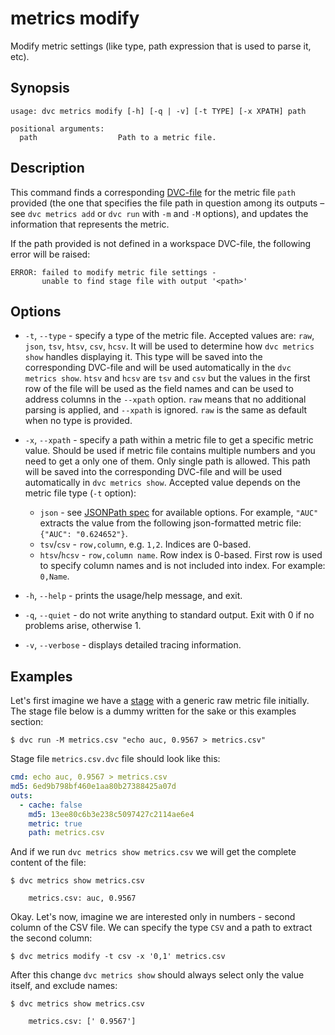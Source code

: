 # metrics modify

Modify metric settings (like type, path expression that is used to parse it,
etc).

## Synopsis

```usage
usage: dvc metrics modify [-h] [-q | -v] [-t TYPE] [-x XPATH] path

positional arguments:
  path                  Path to a metric file.
```

## Description

This command finds a corresponding [DVC-file](/doc/user-guide/dvc-file-format)
for the metric file `path` provided (the one that specifies the file path in
question among its outputs – see `dvc metrics add` or `dvc run` with `-m` and
`-M` options), and updates the information that represents the metric.

If the path provided is not defined in a workspace DVC-file, the following error
will be raised:

```dvc
ERROR: failed to modify metric file settings -
       unable to find stage file with output '<path>'
```

## Options

- `-t`, `--type` - specify a type of the metric file. Accepted values are:
  `raw`, `json`, `tsv`, `htsv`, `csv`, `hcsv`. It will be used to determine how
  `dvc metrics show` handles displaying it. This type will be saved into the
  corresponding DVC-file and will be used automatically in the
  `dvc metrics show`. `htsv` and `hcsv` are `tsv` and `csv` but the values in
  the first row of the file will be used as the field names and can be used to
  address columns in the `--xpath` option. `raw` means that no additional
  parsing is applied, and `--xpath` is ignored. `raw` is the same as default
  when no type is provided.

- `-x`, `--xpath` - specify a path within a metric file to get a specific metric
  value. Should be used if metric file contains multiple numbers and you need to
  get a only one of them. Only single path is allowed. This path will be saved
  into the corresponding DVC-file and will be used automatically in
  `dvc metrics show`. Accepted value depends on the metric file type (`-t`
  option):

  - `json` - see [JSONPath spec](https://goessner.net/articles/JsonPath/) for
    available options. For example, `"AUC"` extracts the value from the
    following json-formatted metric file: `{"AUC": "0.624652"}`.
  - `tsv`/`csv` - `row,column`, e.g. `1,2`. Indices are 0-based.
  - `htsv`/`hcsv` - `row,column name`. Row index is 0-based. First row is used
    to specify column names and is not included into index. For example:
    `0,Name`.

- `-h`, `--help` - prints the usage/help message, and exit.

- `-q`, `--quiet` - do not write anything to standard output. Exit with 0 if no
  problems arise, otherwise 1.

- `-v`, `--verbose` - displays detailed tracing information.

## Examples

Let's first imagine we have a [stage](/doc/commands-reference/run) with a
generic raw metric file initially. The stage file below is a dummy written for
the sake or this examples section:

```dvc
$ dvc run -M metrics.csv "echo auc, 0.9567 > metrics.csv"
```

Stage file `metrics.csv.dvc` file should look like this:

```yaml
cmd: echo auc, 0.9567 > metrics.csv
md5: 6ed9b798bf460e1aa80b27388425a07d
outs:
  - cache: false
    md5: 13ee80c6b3e238c5097427c2114ae6e4
    metric: true
    path: metrics.csv
```

And if we run `dvc metrics show metrics.csv` we will get the complete content of
the file:

```dvc
$ dvc metrics show metrics.csv

    metrics.csv: auc, 0.9567
```

Okay. Let's now, imagine we are interested only in numbers - second column of
the CSV file. We can specify the type `CSV` and a path to extract the second
column:

```dvc
$ dvc metrics modify -t csv -x '0,1' metrics.csv
```

After this change `dvc metrics show` should always select only the value itself,
and exclude names:

```dvc
$ dvc metrics show metrics.csv

    metrics.csv: [' 0.9567']
```
